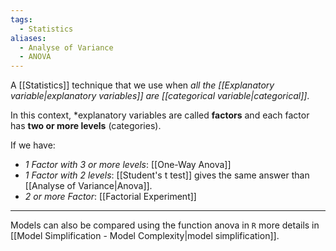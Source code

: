```yaml
---
tags:
  - Statistics
aliases:
  - Analyse of Variance
  - ANOVA
---
```

A [[Statistics]] technique that we use when *all the [[Explanatory variable|explanatory variables]] are [[categorical variable|categorical]]*.

In this context, *explanatory variables are called **factors** and each factor has **two or more levels** (categories).

If we have:
- *1 Factor with 3 or more levels*: [[One-Way Anova]]
- *1 Factor with 2 levels*: [[Student's t test]] gives the same answer than [[Analyse of Variance|Anova]].
- *2 or more Factor*: [[Factorial Experiment]]

---

Models can also be compared using the function anova in `R` more details in [[Model Simplification - Model Complexity|model simplification]].
